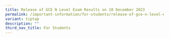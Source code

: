 ```yaml
---
title: Release of GCE N Level Exam Results on 18 December 2023
permalink: /important-information/for-students/release-of-gce-n-level-examination-results-on-18-december-2023/
variant: tiptap
description: ""
third_nav_title: For Students
---
```

